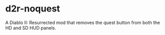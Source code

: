 # d2r-noquest
A Diablo II: Resurrected mod that removes the quest button from both the HD and SD HUD panels.
